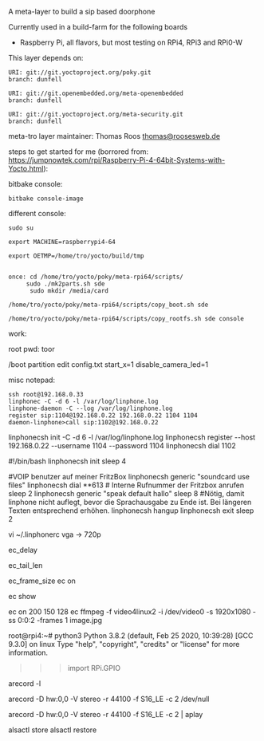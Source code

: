 A meta-layer to build a sip based doorphone

Currently used in a build-farm for the following boards
* Raspberry Pi, all flavors, but most testing on RPi4, RPi3 and RPi0-W 


This layer depends on:

    URI: git://git.yoctoproject.org/poky.git
    branch: dunfell 

    URI: git://git.openembedded.org/meta-openembedded
    branch: dunfell 

    URI: git://git.yoctoproject.org/meta-security.git
    branch: dunfell 


meta-tro layer maintainer: Thomas Roos <thomas@roosesweb.de>

steps to get started for me (borrored from: <https://jumpnowtek.com/rpi/Raspberry-Pi-4-64bit-Systems-with-Yocto.html>):

bitbake console: 

    bitbake console-image

different console:

    sudo su
    
    export MACHINE=raspberrypi4-64

    export OETMP=/home/tro/yocto/build/tmp


    once: cd /home/tro/yocto/poky/meta-rpi64/scripts/ 
		 sudo ./mk2parts.sh sde
          sudo mkdir /media/card

    /home/tro/yocto/poky/meta-rpi64/scripts/copy_boot.sh sde
    
    /home/tro/yocto/poky/meta-rpi64/scripts/copy_rootfs.sh sde console
    
work:

root pwd: toor

/boot partition edit config.txt
	start_x=1
    disable_camera_led=1

misc notepad:

    ssh root@192.168.0.33    
    linphonec -C -d 6 -l /var/log/linphone.log
    linphone-daemon -C --log /var/log/linphone.log 
    register sip:1104@192.168.0.22 192.168.0.22 1104 1104
    daemon-linphone>call sip:1102@192.168.0.22 


linphonecsh init -C -d 6 -l /var/log/linphone.log
linphonecsh register --host 192.168.0.22 --username 1104   --password 1104
linphonecsh dial 1102 


#!/bin/bash
linphonecsh init
sleep 4

  #VOIP benutzer auf meiner FritzBox
linphonecsh generic "soundcard use files"
linphonecsh dial **613   # Interne Rufnummer der Fritzbox anrufen
sleep 2
linphonecsh generic "speak default hallo"
sleep 8      #Nötig, damit linphone nicht auflegt, bevor die Sprachausgabe zu Ende ist. Bei längeren Texten entsprechend erhöhen.
linphonecsh hangup
linphonecsh exit
sleep 2




vi ~/.linphonerc
vga -> 720p

ec_delay

ec_tail_len

ec_frame_size
ec on

ec show

ec on 200 150 128
ec
ffmpeg -f video4linux2 -i /dev/video0 -s 1920x1080 -ss 0:0:2 -frames 1  image.jpg 


root@rpi4:~# python3
Python 3.8.2 (default, Feb 25 2020, 10:39:28) 
[GCC 9.3.0] on linux
Type "help", "copyright", "credits" or "license" for more information.
>>> import RPi.GPIO


arecord -l


arecord -D hw:0,0 -V stereo -r 44100 -f S16_LE -c 2 /dev/null

arecord -D hw:0,0 -V stereo -r 44100 -f S16_LE -c 2 | aplay 


alsactl store
alsactl restore
